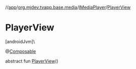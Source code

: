 //[app](../../../index.md)/[org.mjdev.tvapp.base.media](../index.md)/[IMediaPlayer](index.md)/[PlayerView](-player-view.md)

# PlayerView

[androidJvm]\

@[Composable](https://developer.android.com/reference/kotlin/androidx/compose/runtime/Composable.html)

abstract fun [PlayerView](-player-view.md)()
